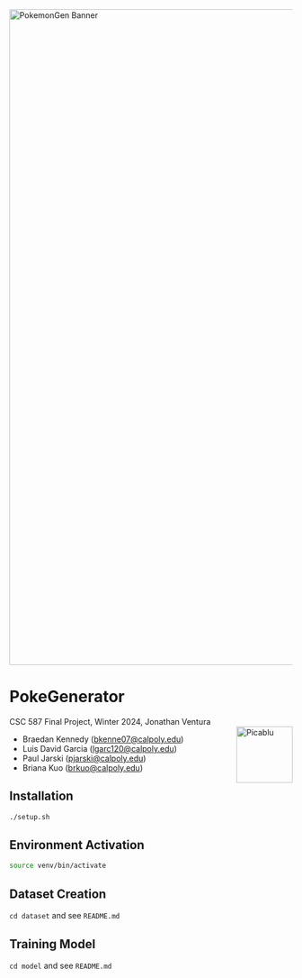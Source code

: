 
<img width="1164" alt="PokemonGen Banner" src="https://github.com/luisdavidgarcia/PokeGenerator/assets/87344382/76034302-ead7-4965-a5f5-87219abae757">

# PokeGenerator

CSC 587 Final Project, Winter 2024, Jonathan Ventura<br>
<img width="100" height="100" src="./picablu.png" alt="Picablu" align="right">
- Braedan Kennedy (bkenne07@calpoly.edu)<br>
- Luis David Garcia (lgarc120@calpoly.edu)<br>
- Paul Jarski (pjarski@calpoly.edu)<br>
- Briana Kuo (brkuo@calpoly.edu)



## Installation

``` bash
./setup.sh
```

## Environment Activation

``` bash
source venv/bin/activate
```

## Dataset Creation

`cd dataset` and see `README.md`

## Training Model

`cd model` and see `README.md`
